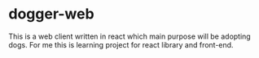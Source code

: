 # dogger-web

This is a web client written in react which main purpose will be adopting dogs. For me this is learning project for react library and front-end.
